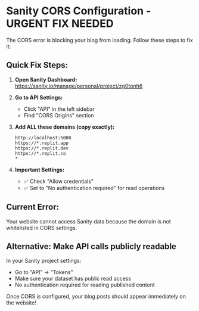 # Sanity CORS Configuration - URGENT FIX NEEDED

The CORS error is blocking your blog from loading. Follow these steps to fix it:

## Quick Fix Steps:

1. **Open Sanity Dashboard:**
   https://sanity.io/manage/personal/project/zg0tonh6

2. **Go to API Settings:**
   - Click "API" in the left sidebar
   - Find "CORS Origins" section

3. **Add ALL these domains (copy exactly):**
   ```
   http://localhost:5000
   https://*.replit.app
   https://*.replit.dev  
   https://*.replit.co
   *
   ```

4. **Important Settings:**
   - ✅ Check "Allow credentials" 
   - ✅ Set to "No authentication required" for read operations

## Current Error:
Your website cannot access Sanity data because the domain is not whitelisted in CORS settings.

## Alternative: Make API calls publicly readable

In your Sanity project settings:
- Go to "API" → "Tokens"
- Make sure your dataset has public read access
- No authentication required for reading published content

Once CORS is configured, your blog posts should appear immediately on the website!